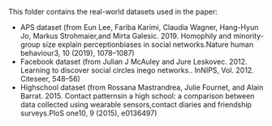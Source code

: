 This folder contains the real-world datasets used in the paper: 

- APS dataset (from Eun Lee, Fariba Karimi, Claudia Wagner, Hang-Hyun Jo, Markus Strohmaier,and Mirta Galesic. 2019. Homophily and minority-group size explain perceptionbiases in social networks.Nature human behaviour3, 10 (2019), 1078–1087)
- Facebook dataset (from Julian J McAuley and Jure Leskovec. 2012. Learning to discover social circles inego networks.. InNIPS, Vol. 2012. Citeseer, 548–56)
- Highschool dataset (from Rossana Mastrandrea, Julie Fournet, and Alain Barrat. 2015.  Contact patternsin a high school: a comparison between data collected using wearable sensors,contact diaries and friendship surveys.PloS one10, 9 (2015), e0136497)
